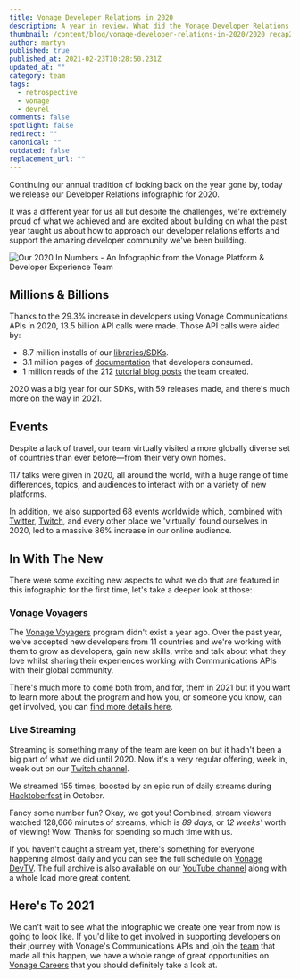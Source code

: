 ```yaml
---
title: Vonage Developer Relations in 2020
description: A year in review. What did the Vonage Developer Relations team achieve in 2020?
thumbnail: /content/blog/vonage-developer-relations-in-2020/2020_recap2_1200x600.png
author: martyn
published: true
published_at: 2021-02-23T10:28:50.231Z
updated_at: ""
category: team
tags:
  - retrospective
  - vonage
  - devrel
comments: false
spotlight: false
redirect: ""
canonical: ""
outdated: false
replacement_url: ""
---
```

Continuing our annual tradition of looking back on the year gone by, today we release our  Developer Relations infographic for 2020.

It was a different year for us all but despite the challenges, we're extremely proud of what we achieved and are excited about building on what the past year taught us about how to approach our developer relations efforts and support the amazing developer community we've been building.

![Our 2020 In Numbers - An Infographic from the Vonage Platform & Developer Experience Team](/content/blog/vonage-developer-relations-in-2020/vonage-2020infographic-v7-external.png "Our 2020 In Numbers - An Infographic from the Vonage Platform & Developer Experience Team")

## Millions & Billions

Thanks to the 29.3% increase in developers using Vonage Communications APIs in 2020, 13.5 billion API calls were made. Those API calls were aided by:

* 8.7 million installs of our [libraries/SDKs](https://developer.vonage.com/tools).
* 3.1 million pages of [documentation](https://developer.vonage.com) that developers consumed.
* 1 million reads of the 212 [tutorial blog posts](https://learn.vonage.com) the team created.

2020 was a big year for our SDKs, with 59 releases made, and there's much more on the way in 2021.

## Events

Despite a lack of travel, our team virtually visited a more globally diverse set of countries than ever before—from their very own homes.

117 talks were given in 2020, all around the world, with a huge range of time differences, topics, and audiences to interact with on a variety of new platforms.

In addition, we also supported 68 events worldwide which, combined with [Twitter](https://twitter.com/vonagedev), [Twitch](https://twitch.tv/vonagedevs), and every other place we 'virtually' found ourselves in 2020, led to a massive 86% increase in our online audience.

## In With The New

There were some exciting new aspects to what we do that are featured in this infographic for the first time, let's take a deeper look at those:

### Vonage Voyagers

The [Vonage Voyagers](https://developer.nexmo.com/voyagers) program didn't exist a year ago. Over the past year, we've accepted new developers from 11 countries and we're working with them to grow as developers, gain new skills, write and talk about what they love whilst sharing their experiences working with Communications APIs with their global community.

There's much more to come both from, and for, them in 2021 but if you want to learn more about the program and how you, or someone you know, can get involved, you can [find more details here](https://developer.nexmo.com/voyagers).

### Live Streaming

Streaming is something many of the team are keen on but it hadn't been a big part of what we did until 2020. Now it's a very regular offering, week in, week out on our [Twitch channel](https://www.twitch.tv/vonagedevs). 

We streamed 155 times, boosted by an epic run of daily streams during [Hacktoberfest](https://hacktoberfest.digitalocean.com/) in October.

Fancy some number fun? Okay, we got you! Combined, stream viewers watched 128,666 minutes of streams, which is *89 days*, or *12 weeks'* worth of viewing! Wow. Thanks for spending so much time with us.

If you haven't caught a stream yet, there's something for everyone happening almost daily and you can see the full schedule on [Vonage DevTV](https://developer.nexmo.com/devtv). The full archive is also available on our [YouTube channel](https://www.youtube.com/vonagedev) along with a whole load more great content.

## Here's To 2021

We can't wait to see what the infographic we create one year from now is going to look like. If you'd like to get involved in supporting developers on their journey with Vonage's Communications APIs and join the [team](https://developer.vonage.com/team) that made all this happen, we have a whole range of great opportunities on [Vonage Careers](https://developer.vonage.com/careers) that you should definitely take a look at.